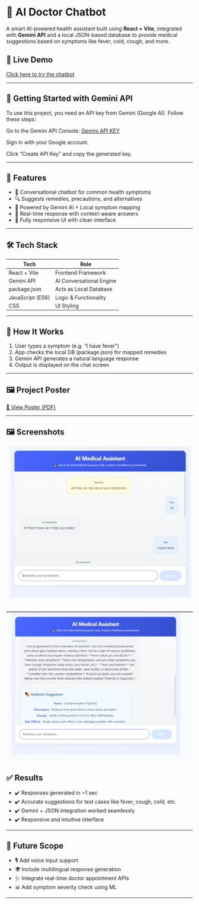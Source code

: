 # 🧠 AI Doctor Chatbot

A smart AI-powered health assistant built using **React + Vite**, integrated with **Gemini API** and a local JSON-based database to provide medical suggestions based on symptoms like fever, cold, cough, and more.

## 🚀 Live Demo
[Click here to try the chatbot](https://ai-doctor-chatbot.vercel.app/) 

---

## 🔐 Getting Started with Gemini API
To use this project, you need an API key from Gemini (Google AI). Follow these steps:

Go to the Gemini API Console:
[Gemini API KEY](https://aistudio.google.com/app/apikey)

Sign in with your Google account.

Click “Create API Key” and copy the generated key.

---

## 📌 Features

- 🤖 Conversational chatbot for common health symptoms
- 🔍 Suggests remedies, precautions, and alternatives
- 🧠 Powered by Gemini AI + Local symptom mapping
- 💬 Real-time response with context-aware answers
- 📱 Fully responsive UI with clean interface

---

## 🛠️ Tech Stack

| Tech             | Role                            |
|------------------|---------------------------------|
| React + Vite     | Frontend Framework              |
| Gemini API       | AI Conversational Engine        |
| package.json     | Acts as Local Database          |
| JavaScript (ES6) | Logic & Functionality           |
| CSS              | UI Styling                      |

---

## 🧪 How It Works

1. User types a symptom (e.g. “I have fever”)
2. App checks the local DB (package.json) for mapped remedies
3. Gemini API generates a natural language response
4. Output is displayed on the chat screen

---

## 🖼️ Project Poster

[📄 View Poster (PDF)](POSTERAIDOCTOR.pdf)

---

## 🖼️ Screenshots

![Chatbot Demo](demo1.png)

![Screenshot](demo2.png)
---

## ✅ Results

- ✔️ Responses generated in ~1 sec
- ✔️ Accurate suggestions for test cases like fever, cough, cold, etc.
- ✔️ Gemini + JSON integration worked seamlessly
- ✔️ Responsive and intuitive interface

---

## 📌 Future Scope

- 🎙️ Add voice input support
- 🌍 Include multilingual response generation
- 🩺 Integrate real-time doctor appointment APIs
- 📊 Add symptom severity check using ML

---


